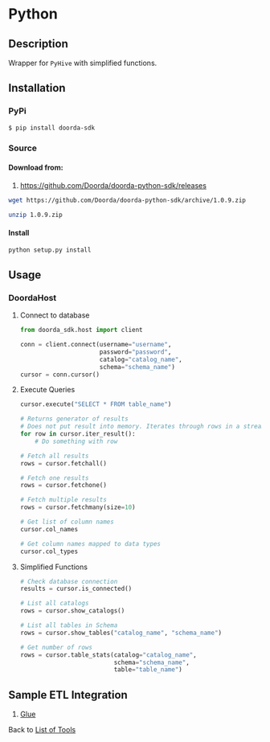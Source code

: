 # Python

## Description

Wrapper for `PyHive` with simplified functions.

## Installation


### PyPi

```bash
$ pip install doorda-sdk
```


### Source
#### Download from:
1) https://github.com/Doorda/doorda-python-sdk/releases

```bash
wget https://github.com/Doorda/doorda-python-sdk/archive/1.0.9.zip

unzip 1.0.9.zip

```

#### Install
```bash
python setup.py install
```

## Usage

### DoordaHost

1) Connect to database
    ```python
    from doorda_sdk.host import client

    conn = client.connect(username="username",
                          password="password",
                          catalog="catalog_name",
                          schema="schema_name")
    cursor = conn.cursor()
    ```

2) Execute Queries
    ```python
    cursor.execute("SELECT * FROM table_name")
    
    # Returns generator of results
    # Does not put result into memory. Iterates through rows in a streaming fashion.
    for row in cursor.iter_result():
        # Do something with row
    
    # Fetch all results
    rows = cursor.fetchall()
    
    # Fetch one results
    rows = cursor.fetchone()
    
    # Fetch multiple results
    rows = cursor.fetchmany(size=10)
    
    # Get list of column names
    cursor.col_names
    
    # Get column names mapped to data types
    cursor.col_types
    ```

3) Simplified Functions

    ```python
    # Check database connection
    results = cursor.is_connected()
    
    # List all catalogs
    rows = cursor.show_catalogs()
    
    # List all tables in Schema
    rows = cursor.show_tables("catalog_name", "schema_name")
    
    # Get number of rows
    rows = cursor.table_stats(catalog="catalog_name", 
                              schema="schema_name",
                              table="table_name")
    ```

## Sample ETL Integration
1) [Glue](https://github.com/Doorda/doorda-python-sdk/tree/master/examples/glue)


Back to [List of Tools](README.md#list-of-supported-tools)

